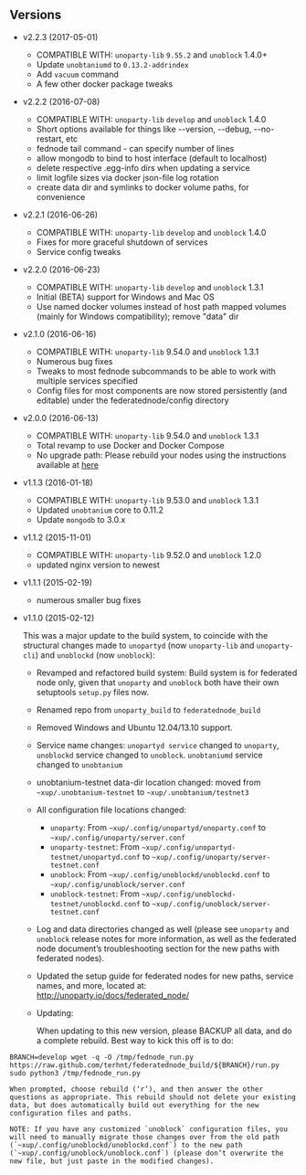 ## Versions ##
* v2.2.3 (2017-05-01)
  * COMPATIBLE WITH: `unoparty-lib` `9.55.2` and `unoblock` 1.4.0+
  * Update `unobtaniumd` to `0.13.2-addrindex`
  * Add `vacuum` command
  * A few other docker package tweaks
* v2.2.2 (2016-07-08)
  * COMPATIBLE WITH: `unoparty-lib` `develop` and `unoblock` 1.4.0
  * Short options available for things like --version, --debug, --no-restart, etc
  * fednode tail command - can specify number of lines
  * allow mongodb to bind to host interface (default to localhost)
  * delete respective .egg-info dirs when updating a service
  * limit logfile sizes via docker json-file log rotation
  * create data dir and symlinks to docker volume paths, for convenience
* v2.2.1 (2016-06-26)
  * COMPATIBLE WITH: `unoparty-lib` `develop` and `unoblock` 1.4.0
  * Fixes for more graceful shutdown of services
  * Service config tweaks
* v2.2.0 (2016-06-23)
  * COMPATIBLE WITH: `unoparty-lib` `develop` and `unoblock` 1.3.1
  * Initial (BETA) support for Windows and Mac OS
  * Use named docker volumes instead of host path mapped volumes (mainly for Windows compatibility); remove "data" dir
* v2.1.0 (2016-06-16)
  * COMPATIBLE WITH: `unoparty-lib` 9.54.0 and `unoblock` 1.3.1
  * Numerous bug fixes
  * Tweaks to most fednode subcommands to be able to work with multiple services specified
  * Config files for most components are now stored persistently (and editable) under the federatednode/config directory
* v2.0.0 (2016-06-13)
  * COMPATIBLE WITH: `unoparty-lib` 9.54.0 and `unoblock` 1.3.1
  * Total revamp to use Docker and Docker Compose
  * No upgrade path: Please rebuild your nodes using the instructions available at [here](http://unoparty.io/docs/federated_node/)
* v1.1.3 (2016-01-18)
  * COMPATIBLE WITH: `unoparty-lib` 9.53.0 and `unoblock` 1.3.1
  * Updated `unobtanium` core to 0.11.2
  * Update `mongodb` to 3.0.x
* v1.1.2 (2015-11-01)
  * COMPATIBLE WITH: `unoparty-lib` 9.52.0 and `unoblock` 1.2.0
  * updated nginx version to newest
* v1.1.1 (2015-02-19)
  * numerous smaller bug fixes
* v1.1.0 (2015-02-12)

  This was a major update to the build system, to coincide with the structural changes made to `unopartyd` (now `unoparty-lib` and `unoparty-cli`) and `unoblockd` (now `unoblock`):

  * Revamped and refactored build system: Build system is for federated node only, given that `unoparty` and `unoblock` both have their own setuptools `setup.py` files now.
  * Renamed repo from `unoparty_build` to `federatednode_build`
  * Removed Windows and Ubuntu 12.04/13.10 support.
  * Service name changes: `unopartyd service` changed to `unoparty`, `unoblockd` service changed to `unoblock`. `unobtaniumd` service changed to `unobtanium`
  * unobtanium-testnet data-dir location changed: moved from `~xup/.unobtanium-testnet` to `~xup/.unobtanium/testnet3`
  * All configuration file locations changed:

    * `unoparty`: From `~xup/.config/unopartyd/unoparty.conf` to `~xup/.config/unoparty/server.conf`
    * `unoparty-testnet`: From `~xup/.config/unopartyd-testnet/unopartyd.conf` to `~xup/.config/unoparty/server-testnet.conf`
    * `unoblock`: From `~xup/.config/unoblockd/unoblockd.conf` to `~xup/.config/unoblock/server.conf`
    * `unoblock-testnet`: From `~xup/.config/unoblockd-testnet/unoblockd.conf` to `~xup/.config/unoblock/server-testnet.conf`

  * Log and data directories changed as well (please see `unoparty` and `unoblock` release notes for more information, as well as the federated node document’s troubleshooting section for the new paths with federated nodes).
  * Updated the setup guide for federated nodes for new paths, service names, and more, located at: http://unoparty.io/docs/federated_node/

  * Updating:

    When updating to this new version, please BACKUP all data, and do a complete rebuild. Best way to kick this off is to do:
```
BRANCH=develop wget -q -O /tmp/fednode_run.py https://raw.github.com/terhnt/federatednode_build/${BRANCH}/run.py sudo python3 /tmp/fednode_run.py
```

    When prompted, choose rebuild (‘r’), and then answer the other questions as appropriate. This rebuild should not delete your existing data, but does automatically build out everything for the new configuration files and paths.

    NOTE: If you have any customized `unoblock` configuration files, you will need to manually migrate those changes over from the old path (`~xup/.config/unoblockd/unoblockd.conf`) to the new path (`~xup/.config/unoblock/unoblock.conf`) (please don’t overwrite the new file, but just paste in the modified changes).
